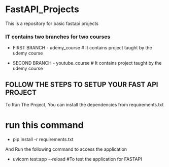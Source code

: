 # FastAPI_Projects
This is a repository for basic fastapi projects 

### IT contains two branches for two courses

- FIRST BRANCH - udemy_course   # It contains project taught by the udemy course 

- SECOND BRANCH  -  youtube_course # It contains project taught by the udemy course 

## FOLLOW THE STEPS TO SETUP YOUR FAST API PROJECT

To Run The Project, You can install the dependencies from requirements.txt
# run this command
- pip install -r requirements.txt

And Run the following command to access the application

- uvicorn test:app --reload #To test the application for FASTAPI
